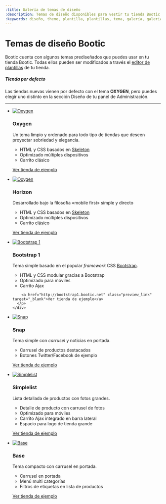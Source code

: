```yaml
---
:title: Galería de temas de diseño
:description: Temas de diseño disponibles para vestir tu tienda Bootic.
:keywords: diseño, theme, plantilla, plantillas, tema, galería, galeria, gallery, editor, simplelist, snap, base, bootstrap
---
```


# Temas de diseño Bootic

Bootic cuenta con algunos temas prediseñados que puedes usar en tu tienda Bootic. Todas ellos pueden ser modificados a través el [editor de plantillas](/es/diseno) de tu tienda.

<div class="note tip">
    <h5>Tienda por defecto</h5>
      <p>Las tiendas nuevas vienen por defecto con el tema <strong>OXYGEN</strong>, pero puedes elegir uno distinto en la sección Diseño de tu panel de Administración.</p>
</div>

<hr />

<ul class="media_items">
  <li class="media_item clearfix">
    <a href="http://oxygen.bootic.net" class="thumbnail" target="_blank" title="Ver tienda de ejemplo">
      <img src="/img/themes/gallery/oxygen/preview.png" alt="Oxygen" />
    </a>
    <div class="info">
      <h3>Oxygen</h3>
      <p>Un tema limpio y ordenado para todo tipo de tiendas que deseen proyectar sobriedad y elegancia.</p>
      <ul>
        <li>HTML y CSS basados en <a href="http://getskeleton.com/">Skeleton</a></li>
        <li>Optimizado múltiples dispositivos</li>
        <li>Carrito clásico</li>
      </ul>
      <p class="buttons">
        <a href="http://oxygen.bootic.net" class="preview_link" target="_blank">Ver tienda de ejemplo</a>
      </p>
    </div>
  </li><!-- /oxygen -->
  <li class="media_item clearfix">
    <a href="http://horizon.bootic.net" class="thumbnail" target="_blank" title="Ver tienda de ejemplo">
      <img src="/img/themes/gallery/horizon/preview.png" alt="Oxygen" />
    </a>
    <div class="info">
      <h3>Horizon</h3>
      <p>Desarrollado bajo la filosofía «mobile first» simple y directo</p>
      <ul>
        <li>HTML y CSS basados en <a href="http://getskeleton.com/">Skeleton</a></li>
        <li>Optimizado múltiples dispositivos</li>
        <li>Carrito clásico</li>
      </ul>
      <p class="buttons">
        <a href="http://horizon.bootic.net" class="preview_link" target="_blank">Ver tienda de ejemplo</a>
      </p>
    </div>
  </li><!-- /oxygen -->
  <li class="media_item clearfix">
    <a href="http://bootstrap1.bootic.net" class="thumbnail" target="_blank" title="Ver tienda de ejemplo">
      <img src="/img/themes/gallery/bootstrap1/preview.png" alt="Bootstrap 1" />
    </a>
    <div class="info">
      <h3>Bootstrap 1</h3>
      <p>Tema simple basado en el popular <em>framework</em> CSS <a href="http://twitter.github.com/bootstrap/index.html">Bootstrap</a>.</p>
      <ul>
        <li>HTML y CSS modular gracias a Bootstrap</li>
        <li>Optimizado para móviles</li>
        <li>Carrito Ajax</li>
      </ul>
      <p class="buttons">

        <a href="http://bootstrap1.bootic.net" class="preview_link" target="_blank">Ver tienda de ejemplo</a>
      </p>
    </div>
  </li><!-- /bootstrap1 -->

  <li class="media_item clearfix">
    <a href="http://snap.bootic.net" class="thumbnail" target="_blank" title="Ver tienda de ejemplo">
      <img src="/img/themes/gallery/snap/preview.png" alt="Snap" />
    </a>
    <div class="info">
      <h3>Snap</h3>
      <p>Tema simple con <em>carrusel</em> y noticias en portada.</p>
      <ul>
        <li>Carrusel de productos destacados</li>
        <li>Botones Twitter/Facebook de ejemplo</li>
      </ul>
      <p class="buttons">
        <a href="http://snap.bootic.net" class="preview_link" target="_blank">Ver tienda de ejemplo</a>
      </p>
    </div>
  </li><!-- /snap -->

  <li class="media_item clearfix">
    <a href="http://simplelist.bootic.net" class="thumbnail" target="_blank" title="Ver tienda de ejemplo">
      <img src="/img/themes/gallery/simplelist/preview.png" alt="Simplelist" />
    </a>
    <div class="info">
      <h3>Simplelist</h3>
      <p>Lista detallada de productos con fotos grandes.</p>
      <ul>
        <li>Detalle de producto con carrusel de fotos</li>
        <li>Optimizado para móviles</li>
        <li>Carrito Ajax integrado en barra lateral</li>
        <li>Espacio para logo de tienda grande</li>
      </ul>
      <p class="buttons">
        <a href="http://simplelist.bootic.net" class="preview_link" target="_blank">Ver tienda de ejemplo</a>
      </p>
    </div>
  </li><!-- /simplelist -->

  <li class="media_item clearfix">
    <a href="http://tienda.inventario.cl" class="thumbnail" target="_blank" title="Ver tienda de ejemplo">
      <img src="/img/themes/gallery/base/preview.png" alt="Base" />
    </a>
    <div class="info">
      <h3>Base</h3>
      <p>Tema compacto con carrusel en portada.</p>
      <ul>
        <li>Carrusel en portada</li>
        <li>Menú multi categorías</li>
        <li>Filtros de etiquetas en lista de productos</li>
      </ul>
      <p class="buttons">
        <a href="http://tienda.inventario.cl" class="preview_link" target="_blank">Ver tienda de ejemplo</a>
      </p>
    </div>
  </li><!-- /base -->

</ul>

